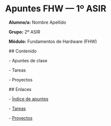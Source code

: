  
# Apuntes FHW — 1º ASIR
 
  
   **Alumno/a:** Nombre Apellido  
 
   **Grupo:** 2º ASIR  
 
   **Módulo:** Fundamentos de Hardware (FHW)
 
  
 
   ## Contenido
 
   - Apuntes de clase
 
   - Tareas
 
   - Proyectos
 
  
 
   ## Enlaces
 
   - [Índice de apuntes](apuntes/README.md)
 
   - [Tareas](tareas/README.md)
 
   - [Proyectos](proyectos/README.md)
